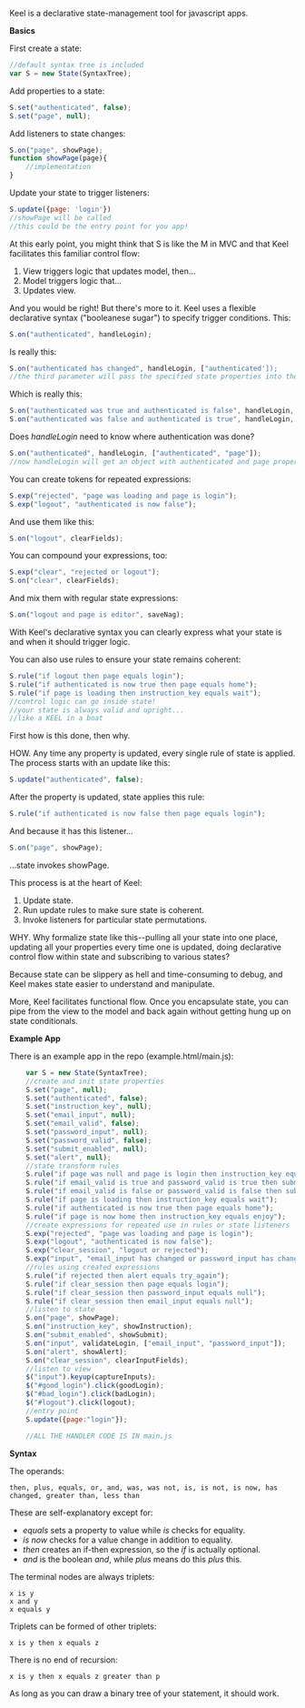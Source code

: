 Keel is a declarative state-management tool for javascript apps.

__Basics__

First create a state: 
```javascript
//default syntax tree is included
var S = new State(SyntaxTree);
```
Add properties to a state:
```javascript
S.set("authenticated", false);
S.set("page", null);
```
Add listeners to state changes:
```javascript
S.on("page", showPage);
function showPage(page){
    //implementation
}
```
Update your state to trigger listeners: 
```javascript
S.update({page: 'login'})
//showPage will be called
//this could be the entry point for you app!
```
At this early point, you might think that S is like the M in MVC and that Keel facilitates this familiar control flow:

1. View triggers logic that updates model, then...
2. Model triggers logic that...
3. Updates view. 

And you would be right! But there's more to it. Keel uses a flexible declarative syntax ("booleanese sugar") to specify trigger conditions. This:
```javascript
S.on("authenticated", handleLogin);
```
Is really this:
```javascript
S.on("authenticated has changed", handleLogin, ["authenticated']);
//the third parameter will pass the specified state properties into the handleLogin
```
Which is really this:
```javascript
S.on("authenticated was true and authenticated is false", handleLogin, ["authenticated']);
S.on("authenticated was false and authenticated is true", handleLogin, ["authenticated']);
```
Does _handleLogin_ need to know where authentication was done?
```javascript
S.on("authenticated", handleLogin, ["authenticated", "page"]);
//now handleLogin will get an object with authenticated and page properties
```
You can create tokens for repeated expressions:
```javascript
S.exp("rejected", "page was loading and page is login");
S.exp("logout", "authenticated is now false");
```
And use them like this:
```javascript
S.on("logout", clearFields);
```
You can compound your expressions, too:
```javascript
S.exp("clear", "rejected or logout");
S.on("clear", clearFields);
```
And mix them with regular state expressions:
```javascript
S.on("logout and page is editor", saveNag);
```
With Keel's declarative syntax you can clearly express what your state is and when it should trigger logic. 

You can also use rules to ensure your state remains coherent:
```javascript
S.rule("if logout then page equals login");
S.rule("if authenticated is now true then page equals home");
S.rule("if page is loading then instruction_key equals wait");
//control logic can go inside state!
//your state is always valid and upright...
//like a KEEL in a boat
```
First how is this done, then why.

HOW. Any time any property is updated, every single rule of state is applied. The process starts with an update like this: 
```javascript
S.update("authenticated", false);
```
After the property is updated, state applies this rule:
```javascript
S.rule("if authenticated is now false then page equals login");
```
And because it has this listener...
```javascript
S.on("page", showPage);
```
...state invokes showPage. 

This process is at the heart of Keel:

1. Update state.
2. Run update rules to make sure state is coherent.
3. Invoke listeners for particular state permutations. 

WHY. Why formalize state like this--pulling all your state into one place, updating all your properties every time one is updated, doing declarative control flow within state and subscribing to various states?

Because state can be slippery as hell and time-consuming to debug, and Keel makes state easier to understand and manipulate. 

More, Keel facilitates functional flow. Once you encapsulate state, you can pipe from the view to the model and back again without getting hung up on state conditionals.

__Example App__

There is an example app in the repo (example.html/main.js): 
```javascript
    var S = new State(SyntaxTree);
    //create and init state properties
    S.set("page", null);
    S.set("authenticated", false);
    S.set("instruction_key", null);
    S.set("email_input", null);
    S.set("email_valid", false);
    S.set("password_input", null);
    S.set("password_valid", false);
    S.set("submit_enabled", null);
    S.set("alert", null);
    //state transform rules
    S.rule("if page was null and page is login then instruction_key equals sign_in");
    S.rule("if email_valid is true and password_valid is true then submit_enabled equals true");
    S.rule("if email_valid is false or password_valid is false then submit_enabled equals false");
    S.rule("if page is loading then instruction_key equals wait");
    S.rule("if authenticated is now true then page equals home");
    S.rule("if page is now home then instruction_key equals enjoy");
    //create expressions for repeated use in rules or state listeners
    S.exp("rejected", "page was loading and page is login");
    S.exp("logout", "authenticated is now false");
    S.exp("clear_session", "logout or rejected");
    S.exp("input", "email_input has changed or password_input has changed")
    //rules using created expressions
    S.rule("if rejected then alert equals try_again");
    S.rule("if clear_session then page equals login");
    S.rule("if clear_session then password_input equals null");
    S.rule("if clear_session then email_input equals null");
    //listen to state
    S.on("page", showPage);
    S.on("instruction_key", showInstruction);
    S.on("submit_enabled", showSubmit);
    S.on("input", validateLogin, ["email_input", "password_input"]);
    S.on("alert", showAlert);
    S.on("clear_session", clearInputFields);
    //listen to view
    $("input").keyup(captureInputs);
    $("#good_login").click(goodLogin);
    $("#bad_login").click(badLogin);
    $("#logout").click(logout);
    //entry point
    S.update({page:"login"});

    //ALL THE HANDLER CODE IS IN main.js
```
__Syntax__

The operands:

    then, plus, equals, or, and, was, was not, is, is not, is now, has changed, greater than, less than

These are self-explanatory except for:

   + _equals_ sets a property to value while _is_ checks for equality.
   + _is now_ checks for a value change in addition to equality.
   + _then_ creates an if-then expression, so the _if_ is actually optional.
   + _and_ is the boolean _and_, while _plus_ means do this _plus_ this.

The terminal nodes are always triplets:

    x is y 
    x and y
    x equals y

Triplets can be formed of other triplets:

    x is y then x equals z

There is no end of recursion:

    x is y then x equals z greater than p

As long as you can draw a binary tree of your statement, it should work. 
































